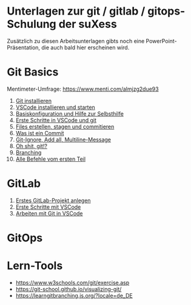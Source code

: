 # Unterlagen zur git / gitlab / gitops-Schulung der suXess

Zusätzlich zu diesen Arbeitsunterlagen gibts noch eine PowerPoint-Präsentation, die auch bald hier erscheinen wird.

# Git Basics

Mentimeter-Umfrage: https://www.menti.com/almjzg2due93

1. [Git installieren](https://github.com/suxess-it/git-gitlab-gitops-schulung/blob/main/001-install-git.md)
2. [VSCode installieren und starten](https://github.com/suxess-it/git-gitlab-gitops-schulung/blob/main/002-install-vscode-windows.md)
3. [Basiskonfiguration und Hilfe zur Selbsthilfe](https://github.com/suxess-it/git-gitlab-gitops-schulung/blob/main/003-gitconfig-und-hilfe-zur-selbsthilfe.md)
4. [Erste Schritte in VSCode und git](https://github.com/suxess-it/git-gitlab-gitops-schulung/blob/main/004-git-vscode-windows-erste-schritte.md)
5. [Files erstellen, stagen und commitieren](https://github.com/suxess-it/git-gitlab-gitops-schulung/blob/main/005-practice-3-stages.md)
6. [Was ist ein Commit](https://github.com/suxess-it/git-gitlab-gitops-schulung/blob/main/006-was-ist-ein-commit.md)
7. [Git-Ignore, Add all, Multiline-Message](https://github.com/suxess-it/git-gitlab-gitops-schulung/blob/main/007-gitignore-git-add-commit-all.md)
8. [Oh shit, git!?](https://github.com/suxess-it/git-gitlab-gitops-schulung/blob/main/008-oh-shit-git.md)
9. [Branching](https://github.com/suxess-it/git-gitlab-gitops-schulung/blob/main/009-branches.md)
10. [Alle Befehle vom ersten Teil](https://github.com/suxess-it/git-gitlab-gitops-schulung/blob/main/Befehlsglossar.md)

# GitLab

1. [Erstes GitLab-Projekt anlegen](https://github.com/suxess-it/git-gitlab-gitops-schulung/blob/main/010-gitlab-first-project.md)
2. [Erste Schritte mit VSCode](https://github.com/suxess-it/git-gitlab-gitops-schulung/blob/main/011-vscode-first-steps.md)
3. [Arbeiten mit Git in VSCode](https://github.com/suxess-it/git-gitlab-gitops-schulung/blob/main/012-git-commands-in-vscode.md)

# GitOps

# Lern-Tools

- https://www.w3schools.com/git/exercise.asp
- https://git-school.github.io/visualizing-git/
- https://learngitbranching.js.org/?locale=de_DE
